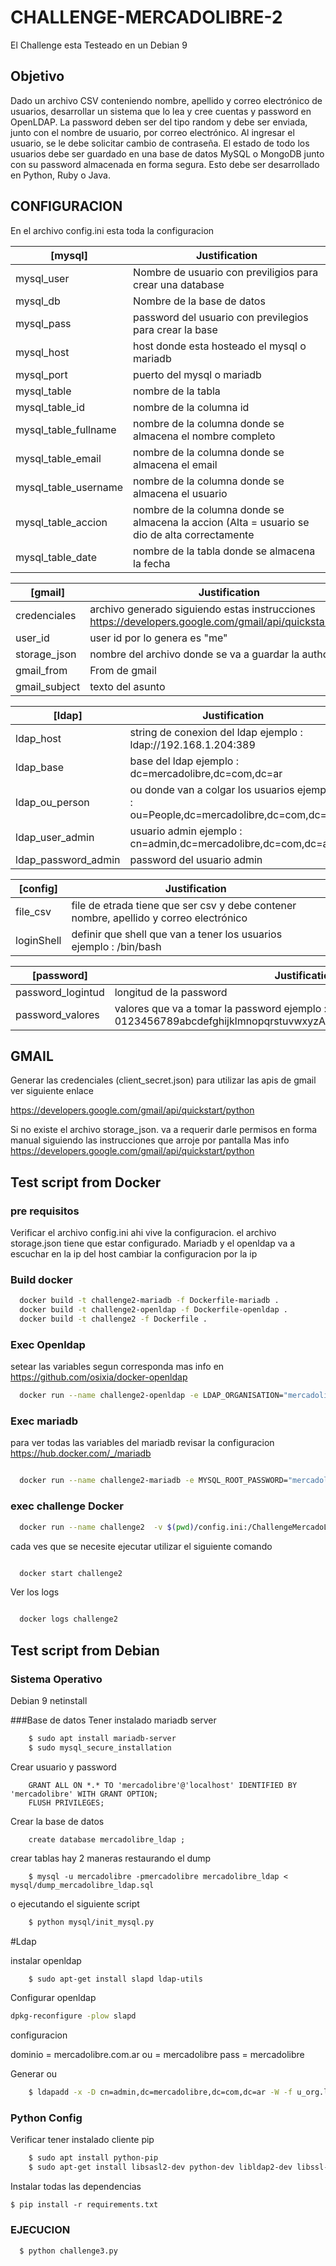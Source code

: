 # CHALLENGE-MERCADOLIBRE-2

El Challenge esta Testeado en un Debian 9

## Objetivo

Dado un archivo CSV conteniendo nombre, apellido y correo electrónico de
usuarios, desarrollar un sistema que lo lea y cree cuentas y password en
OpenLDAP. La password deben ser del tipo random y debe ser enviada, junto con
el nombre de usuario, por correo electrónico.
Al ingresar el usuario, se le debe solicitar cambio de contraseña.
El estado de todo los usuarios debe ser guardado en una base de datos MySQL o
MongoDB junto con su password almacenada en forma segura.
Esto debe ser desarrollado en Python, Ruby o Java.



## CONFIGURACION

En el archivo config.ini esta toda la configuracion

[mysql] | Justification
------- |  -------------
mysql_user| Nombre de usuario con previligios para crear una database
mysql_db | Nombre de la base de datos
mysql_pass | password del usuario con previlegios para crear la base
mysql_host | host donde esta hosteado el mysql o mariadb
mysql_port | puerto del mysql o mariadb
mysql_table | nombre de la tabla
mysql_table_id | nombre de la columna id
mysql_table_fullname | nombre de la columna donde se almacena el nombre completo
mysql_table_email | nombre de la columna donde se almacena el email
mysql_table_username | nombre de la columna donde se almacena el usuario
mysql_table_accion | nombre de la columna donde se almacena la accion (Alta = usuario se dio de alta correctamente | problema = hubo algun problema)
mysql_table_date | nombre de la tabla donde se almacena la fecha

[gmail] | Justification
------- |  -------------
credenciales | archivo generado siguiendo estas instrucciones https://developers.google.com/gmail/api/quickstart/python
user_id | user id por lo genera es "me"
storage_json | nombre del archivo donde se va a guardar la authorizacion
gmail_from | From de gmail
gmail_subject |  texto del asunto

[ldap] | Justification
------- |  -------------
ldap_host | string de conexion del ldap ejemplo : ldap://192.168.1.204:389
ldap_base | base del ldap ejemplo :  dc=mercadolibre,dc=com,dc=ar
ldap_ou_person | ou donde van a colgar los usuarios ejemplo :  ou=People,dc=mercadolibre,dc=com,dc=ar
ldap_user_admin | usuario admin ejemplo :  cn=admin,dc=mercadolibre,dc=com,dc=ar
ldap_password_admin | password del usuario admin 

[config] | Justification
------- |  -------------
file_csv | file de etrada tiene que ser csv y debe contener nombre, apellido y correo electrónico 
loginShell | definir que shell que van a tener los usuarios ejemplo : /bin/bash

[password] | Justification
------- |  -------------
password_logintud | longitud de la password
password_valores | valores que va a tomar la password ejemplo :  0123456789abcdefghijklmnopqrstuvwxyzABCDEFGHIJKLMNOPQRSTUVWXYZ

## GMAIL
Generar las credenciales (client_secret.json) para utilizar las apis de gmail ver siguiente enlace

  https://developers.google.com/gmail/api/quickstart/python

Si no existe el archivo storage_json. va a requerir darle permisos en forma manual siguiendo las instrucciones que arroje por pantalla
Mas info https://developers.google.com/gmail/api/quickstart/python


## Test script from Docker 

### pre requisitos

  Verificar el archivo config.ini ahi vive la configuracion. 
  el archivo storage.json tiene que estar configurado.
  Mariadb y el openldap va a escuchar en la ip del host cambiar la configuracion por la ip

### Build docker

```bash
  docker build -t challenge2-mariadb -f Dockerfile-mariadb .
  docker build -t challenge2-openldap -f Dockerfile-openldap .
  docker build -t challenge2 -f Dockerfile .
```
### Exec Openldap
  setear las variables segun corresponda mas info en <https://github.com/osixia/docker-openldap>
```bash
  docker run --name challenge2-openldap -e LDAP_ORGANISATION="mercadolibre" -e LDAP_DOMAIN="mercadolibre.com.ar" -e LDAP_ADMIN_PASSWORD="mercadolibre" -p 389:389 -p 636:636  -d challenge2-openldap:latest --copy-service
```

### Exec mariadb
  
  para ver todas las variables del mariadb revisar la configuracion <https://hub.docker.com/_/mariadb>

```bash

  docker run --name challenge2-mariadb -e MYSQL_ROOT_PASSWORD="mercadolibre" -e MYSQL_DATABASE="mercadolibre_ldap" -e MYSQL_USER="mercadolibre" -e MYSQL_PASSWORD="mercadolibre" -p 3306:3306 -d challenge2-mariadb:latest

```

### exec challenge Docker

```bash
  docker run --name challenge2  -v $(pwd)/config.ini:/ChallengeMercadoLibre2/config.ini -v $(pwd)/storage.json:/ChallengeMercadoLibre2/storage.json  -v $(pwd)/client_secret.json:/ChallengeMercadoLibre2/client_secret.json -v $(pwd)/users.csv:/ChallengeMercadoLibre2/users.csv -d challenge2:latest

```

cada ves que se necesite ejecutar utilizar el siguiente comando 

```bash

  docker start challenge2

```

Ver los logs 

```bash

  docker logs challenge2

```

## Test script from Debian
### Sistema Operativo
Debian 9 netinstall

###Base de datos
Tener instalado mariadb server
```bash
	$ sudo apt install mariadb-server
	$ sudo mysql_secure_installation
```

Crear usuario y password 

```mysql
	GRANT ALL ON *.* TO 'mercadolibre'@'localhost' IDENTIFIED BY 'mercadolibre' WITH GRANT OPTION;
	FLUSH PRIVILEGES;
``` 
Crear la base de datos

```mysql
	create database mercadolibre_ldap ;
``` 

crear tablas hay 2 maneras restaurando el dump 

```mysql
	$ mysql -u mercadolibre -pmercadolibre mercadolibre_ldap < mysql/dump_mercadolibre_ldap.sql 
``` 

o ejecutando el siguiente script 

```bash
	$ python mysql/init_mysql.py
``` 

#Ldap

instalar openldap
```bash
	$ sudo apt-get install slapd ldap-utils
``` 
Configurar openldap

```bash
dpkg-reconfigure -plow slapd
```
configuracion 

dominio = mercadolibre.com.ar
ou = mercadolibre
pass = mercadolibre

Generar ou

```bash
	$ ldapadd -x -D cn=admin,dc=mercadolibre,dc=com,dc=ar -W -f u_org.ldif
``` 

### Python Config

Verificar tener instalado cliente pip

```bash
	$ sudo apt install python-pip
	$ sudo apt-get install libsasl2-dev python-dev libldap2-dev libssl-dev
```

Instalar todas las dependencias

```
$ pip install -r requirements.txt 
```

### EJECUCION

```bash
  $ python challenge3.py
```

